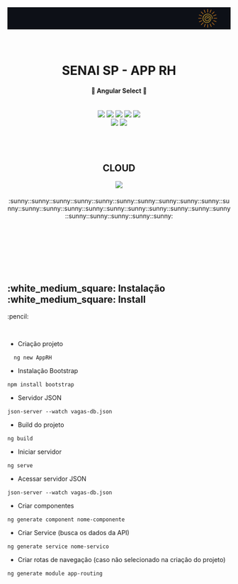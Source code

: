 <div align="center"><img src="https://github.com/lipollis/Imagens-Git/blob/main/banner_assinatura.svg" /></div>

<br> 
<br>
<h1 align="center"> SENAI SP - APP RH </h1>

<h4 align="center"> 
	🚧  Angular Select 🚀
</h4>
<br>
<div align="center">
    <img src="https://img.shields.io/badge/HTML5-E34F26?style=for-the-badge&logo=html5&logoColor=white"></img>
    <img src="https://img.shields.io/badge/CSS3-1572B6?style=for-the-badge&logo=css3&logoColor=white"></img>
    <img src="https://img.shields.io/badge/Angular-DD0031?style=for-the-badge&logo=angular&logoColor=white"></img>
    <img src="https://img.shields.io/badge/Bootstrap-563D7C?style=for-the-badge&logo=bootstrap&logoColor=white"></img>
    <img src="https://img.shields.io/badge/json-5E5C5C?style=for-the-badge&logo=json&logoColor=white"></img>
</div>
<div align="center">
    <img src="https://img.shields.io/badge/TypeScript-007ACC?style=for-the-badge&logo=typescript&logoColor=white"></img>
    <img src="https://img.shields.io/badge/Java-ED8B00?style=for-the-badge&logo=java&logoColor=white"></img>
</div>
<br>
<br>
<br>

<h2 align="center"> CLOUD </h2>
  <div align="center"><a href="" target="_blank" align-items-center>  <img src="https://img.shields.io/badge/Netlify-00C7B7?style=for-the-badge&logo=netlify&logoColor=white">  </img></a></div>

<br>
<div align="center">:sunny::sunny::sunny::sunny::sunny::sunny::sunny::sunny::sunny::sunny::sunny::sunny::sunny::sunny::sunny::sunny::sunny::sunny::sunny::sunny::sunny::sunny::sunny::sunny::sunny::sunny:</div>
<br>
<br>

<br><br>


<br>
<h2><strong> :white_medium_square: Instalação  :white_medium_square: Install</strong></h2>

<p align="justify">:pencil: </p><br>


- Criação projeto
```
  ng new AppRH
```

- Instalação Bootstrap
```
npm install bootstrap
```

- Servidor JSON
```
json-server --watch vagas-db.json
```
- Build do projeto
```
ng build
```
- Iniciar servidor
```
ng serve
```
- Acessar servidor JSON
```
json-server --watch vagas-db.json
```
- Criar componentes
```
ng generate component nome-componente
```
- Criar Service (busca os dados da API)
```
ng generate service nome-servico
```
- Criar rotas de navegação (caso não selecionado na criação do projeto)
```
ng generate module app-routing
```
<br>
